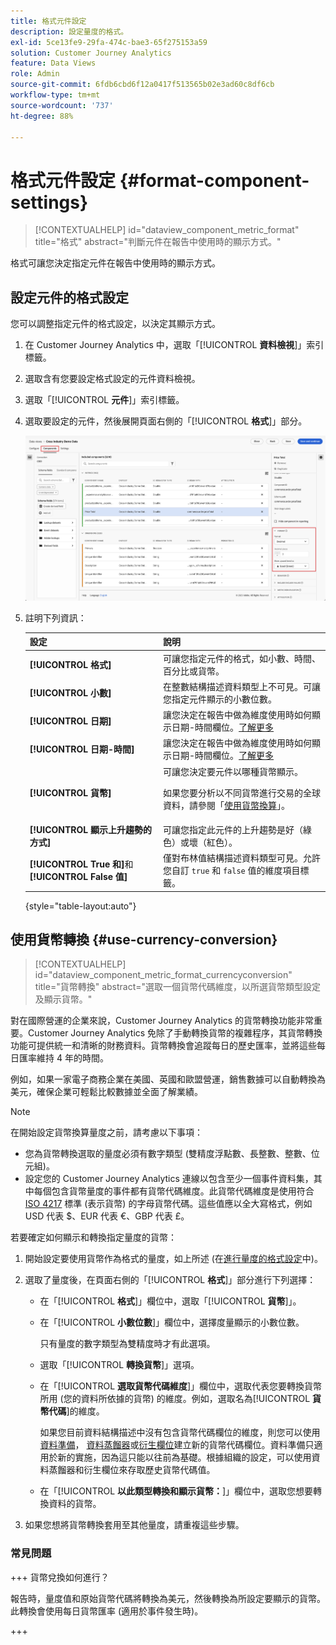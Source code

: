 ```yaml
---
title: 格式元件設定
description: 設定量度的格式。
exl-id: 5ce13fe9-29fa-474c-bae3-65f275153a59
solution: Customer Journey Analytics
feature: Data Views
role: Admin
source-git-commit: 6fdb6cbd6f12a0417f513565b02e3ad60c8df6cb
workflow-type: tm+mt
source-wordcount: '737'
ht-degree: 88%

---
```


# 格式元件設定 {#format-component-settings}

<!-- markdownlint-disable MD034 -->

>[!CONTEXTUALHELP]
>id="dataview_component_metric_format"
>title="格式"
>abstract="判斷元件在報告中使用時的顯示方式。"

<!-- markdownlint-enable MD034 -->


格式可讓您決定指定元件在報告中使用時的顯示方式。

## 設定元件的格式設定

您可以調整指定元件的格式設定，以決定其顯示方式。

1. 在 Customer Journey Analytics 中，選取「[!UICONTROL **資料檢視**]」索引標籤。

1. 選取含有您要設定格式設定的元件資料檢視。

1. 選取「[!UICONTROL **元件**]」索引標籤。

1. 選取要設定的元件，然後展開頁面右側的「[!UICONTROL **格式**]」部分。

   ![格式設定](../assets/format-settings.png)

1. 註明下列資訊：

   | 設定 | 說明 |
   | --- | --- |
   | **[!UICONTROL 格式]** | 可讓您指定元件的格式，如小數、時間、百分比或貨幣。 |
   | **[!UICONTROL 小數]** | 在整數結構描述資料類型上不可見。可讓您指定元件顯示的小數位數。 |
   | **[!UICONTROL 日期]** | 讓您決定在報告中做為維度使用時如何顯示日期-時間欄位。[了解更多](../../use-cases/data-views/data-views-usecases.md#date-and-date-time-use-cases) |
   | **[!UICONTROL 日期-時間]** | 讓您決定在報告中做為維度使用時如何顯示日期-時間欄位。[了解更多](../../use-cases/data-views/data-views-usecases.md#date-and-date-time-use-cases) |
   | **[!UICONTROL 貨幣]** | 可讓您決定要元件以哪種貨幣顯示。 <p>如果您要分析以不同貨幣進行交易的全球資料，請參閱「[使用貨幣換算](#use-currency-conversion)」。</p> |
   | **[!UICONTROL 顯示上升趨勢的方式]** | 可讓您指定此元件的上升趨勢是好（綠色）或壞（紅色）。 |
   | **[!UICONTROL True 和]**&#x200B;和 **[!UICONTROL False 值]** | 僅對布林值結構描述資料類型可見。允許您自訂 `true` 和 `false` 值的維度項目標籤。 |

   {style="table-layout:auto"}

## 使用貨幣轉換 {#use-currency-conversion}

<!-- markdownlint-disable MD034 -->

>[!CONTEXTUALHELP]
>id="dataview_component_metric_format_currencyconversion"
>title="貨幣轉換"
>abstract="選取一個貨幣代碼維度，以所選貨幣類型設定及顯示貨幣。"

<!-- markdownlint-enable MD034 -->

對在國際營運的企業來說，Customer Journey Analytics 的貨幣轉換功能非常重要。Customer Journey Analytics 免除了手動轉換貨幣的複雜程序，其貨幣轉換功能可提供統一和清晰的財務資料。貨幣轉換會追蹤每日的歷史匯率，並將這些每日匯率維持 4 年的時間。

例如，如果一家電子商務企業在美國、英國和歐盟營運，銷售數據可以自動轉換為美元，確保企業可輕鬆比較數據並全面了解業績。

>[!NOTE]
>
>在開始設定貨幣換算量度之前，請考慮以下事項：
>
>* 您為貨幣轉換選取的量度必須有數字類型 (雙精度浮點數、長整數、整數、位元組)。
>* 設定您的 Customer Journey Analytics 連線以包含至少一個事件資料集，其中每個包含貨幣量度的事件都有貨幣代碼維度。此貨幣代碼維度是使用符合[ ISO 4217](https://www.iso.org/iso-4217-currency-codes.html) 標準 (表示貨幣) 的字母貨幣代碼。這些值應以全大寫格式，例如 USD 代表 $、EUR 代表 €、GBP 代表 £。

若要確定如何顯示和轉換指定量度的貨幣：

1. 開始設定要使用貨幣作為格式的量度，如上所述 (在[進行量度的格式設定](#configure-format-settings-for-a-metric)中)。

1. 選取了量度後，在頁面右側的「[!UICONTROL **格式**]」部分進行下列選擇：

   * 在「[!UICONTROL **格式**]」欄位中，選取「[!UICONTROL **貨幣**]」。

   * 在「[!UICONTROL **小數位數**]」欄位中，選擇度量顯示的小數位數。

     只有量度的數字類型為雙精度時才有此選項。

   * 選取「[!UICONTROL **轉換貨幣**]」選項。

   * 在「[!UICONTROL **選取貨幣代碼維度**]」欄位中，選取代表您要轉換貨幣所用 (您的資料所依據的貨幣) 的維度。例如，選取名為&#x200B;[!UICONTROL **貨幣代碼**]&#x200B;的維度。

     如果您目前資料結構描述中沒有包含貨幣代碼欄位的維度，則您可以使用[資料準備](https://experienceleague.adobe.com/docs/experience-platform/data-prep/home.html?lang=zh-Hant)， [資料蒸餾器](https://experienceleague.adobe.com/docs/experience-platform/query/data-distiller/overview.html)或[衍生欄位](/help/data-views/derived-fields/derived-fields.md)建立新的貨幣代碼欄位。資料準備只適用於新的實施，因為這只能以往前為基礎。根據組織的設定，可以使用資料蒸餾器和衍生欄位來存取歷史貨幣代碼值。

   * 在「[!UICONTROL **以此類型轉換和顯示貨幣：**]」欄位中，選取您想要轉換資料的貨幣。

1. 如果您想將貨幣轉換套用至其他量度，請重複這些步驟。



### 常見問題

+++ 貨幣兌換如何進行？

報告時，量度值和原始貨幣代碼將轉換為美元，然後轉換為所設定要顯示的貨幣。此轉換會使用每日貨幣匯率 (適用於事件發生時)。

+++

